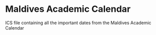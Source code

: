 # Maldives Academic Calendar

ICS file containing all the important dates from the Maldives Academic Calendar
